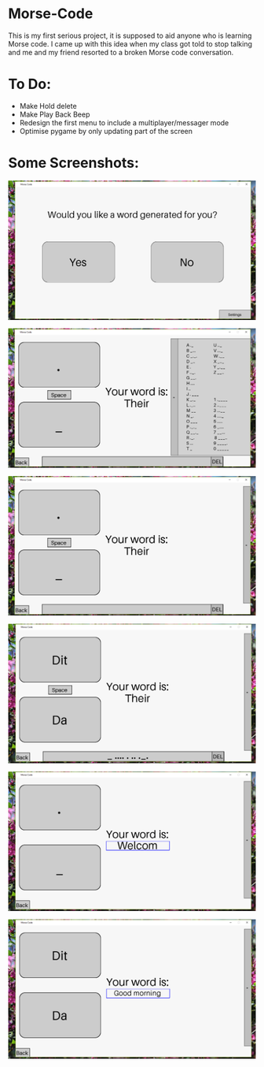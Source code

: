 # Morse-Code
This is my first serious project, it is supposed to aid anyone who is learning Morse code. I came up with this idea when my class got told to stop talking and me and my friend resorted to a broken Morse code conversation.


# To Do:
- Make Hold delete
- Make Play Back Beep
- Redesign the first menu to include a multiplayer/messager mode
- Optimise pygame by only updating part of the screen


# Some Screenshots:

![Screen 1](https://github.com/IsaacWP121/Morse-Code/blob/Screenshots/Screen1.png?raw=true)

![Screen 1](https://github.com/IsaacWP121/Morse-Code/blob/Screenshots/Screen2.png?raw=true)

![Screen 1](https://github.com/IsaacWP121/Morse-Code/blob/Screenshots/Screen3.png?raw=true)

![Screen 1](https://github.com/IsaacWP121/Morse-Code/blob/Screenshots/Screen4.png?raw=true)

![Screen 1](https://github.com/IsaacWP121/Morse-Code/blob/Screenshots/Screen5.png?raw=true)

![Screen 1](https://github.com/IsaacWP121/Morse-Code/blob/Screenshots/Screen6.png?raw=true)

